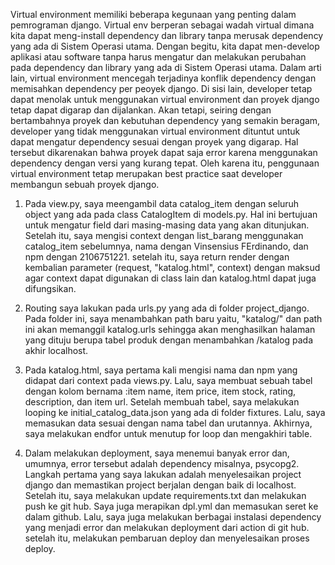 Virtual environment memiliki beberapa kegunaan yang penting dalam pemrograman django. Virtual env berperan sebagai wadah virtual dimana kita dapat meng-install dependency dan library tanpa merusak dependency yang ada di Sistem Operasi utama. Dengan begitu, kita dapat men-develop aplikasi atau software tanpa harus mengatur dan melakukan perubahan pada dependency dan library yang ada di Sistem Operasi utama. Dalam arti lain, virtual environment mencegah terjadinya konflik dependency dengan memisahkan dependency per peoyek django.
Di sisi lain, developer tetap dapat menolak untuk menggunakan virtual environment dan proyek django tetap dapat digarap dan dijalankan. Akan tetapi, seiring dengan bertambahnya proyek dan kebutuhan dependency yang semakin beragam, developer yang tidak menggunakan virtual environment dituntut untuk dapat mengatur dependency sesuai dengan proyek yang digarap. Hal tersebut dikarenakan bahwa proyek dapat saja error karena menggunakan dependency dengan versi yang kurang tepat. Oleh karena itu, penggunaan virtual environment tetap merupakan best practice saat developer membangun sebuah proyek django.

1. Pada view.py, saya meengambil data catalog_item dengan seluruh object yang ada pada class CatalogItem di models.py. Hal ini bertujuan untuk mengatur field dari masing-masing data yang akan ditunjukan. Setelah itu, saya mengisi context dengan list_barang menggunakan catalog_item sebelumnya, nama dengan Vinsensius FErdinando, dan npm dengan 2106751221. setelah itu, saya return render dengan kembalian parameter (request, "katalog.html", context) dengan maksud agar context dapat digunakan di class lain dan katalog.html dapat juga difungsikan.

2. Routing saya lakukan pada urls.py yang ada di folder project_django. Pada folder ini, saya menambahkan path baru yaitu, "katalog/" dan path ini akan memanggil katalog.urls sehingga akan menghasilkan halaman yang dituju berupa tabel produk dengan menambahkan /katalog pada akhir localhost.

3. Pada katalog.html, saya pertama kali mengisi nama dan npm yang didapat dari context pada views.py. Lalu, saya membuat sebuah tabel dengan kolom bernama :item name, item price, item stock, rating, description, dan item url. Setelah membuah tabel, saya melakukan looping ke initial_catalog_data.json yang ada di folder fixtures. Lalu, saya memasukan data sesuai dengan nama tabel dan urutannya. Akhirnya, saya melakukan endfor untuk menutup for loop dan mengakhiri table.

4. Dalam melakukan deployment, saya menemui banyak error dan, umumnya, error tersebut adalah dependency misalnya, psycopg2. Langkah pertama yang saya lakukan adalah menyelesaikan project django dan memastikan project berjalan dengan baik di localhost. Setelah itu, saya melakukan update requirements.txt dan melakukan push ke git hub. Saya juga merapikan dpl.yml dan memasukan seret ke dalam github. Lalu, saya juga melakukan berbagai instalasi dependency yang menjadi error dan melakukan deployment dari action di git hub. setelah itu, melakukan pembaruan deploy dan menyelesaikan proses deploy.